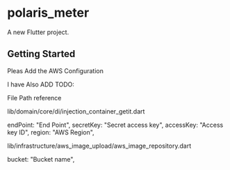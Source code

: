 # polaris_meter

A new Flutter project.

## Getting Started

Pleas Add the AWS Configuration

I have Also ADD TODO:

File Path reference

lib/domain/core/di/injection_container_getit.dart

endPoint: "End Point",
secretKey: "Secret access key",
accessKey: "Access key ID",
region: "AWS Region",

lib/infrastructure/aws_image_upload/aws_image_repository.dart


  bucket: "Bucket name",

